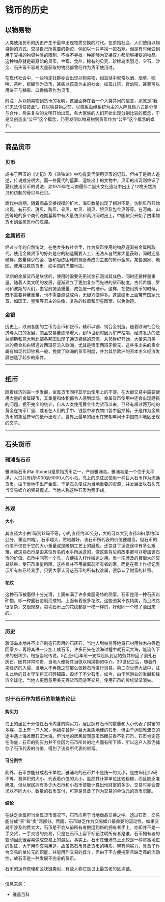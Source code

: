 # 钱币的历史
## 以物易物
人类使用货币的历史产生于最早出现物质交换的时代。在原始社会，人们使用以物易物的方式，交换自己所需要的物资，例如以一只羊换一把石斧。但是有时候受到用于交换的物资种类的限制，不得不寻找一种能够为交换双方都能够接受的物品。这种物品就是最原始的货币。牲畜、食盐、稀有的贝壳、珍稀鸟类羽毛、宝石、沙金、石头等不容易大量获取的物品都曾经作为货币使用过。

在现代社会中，一些特定社群亦会出现以物易物，如监狱中就常以酒、烟草、咖啡、茶叶、槟榔作为货币，某些以孩童为主的社会，如孤儿院、育幼院，甚至可以用饼干与糖果、口香糖等作为货币。

附注：从以物易物到货币的发明，这里面存在着一个人类共同的信念，那就是“我们无法信任彼此”。在以物易物之前，以直系血缘系统为主的人际互动方式是分享与合作，后来复杂的文明开始出现，各大家族的人们开始出现分别比较的概念，于是又创造出“公平”这个概念，乃至发明以物易物到货币作为“公平”这个概念的媒介。
***

## 商品货币
### 贝币
成书于西汉的《史记》及《盐铁论》中均有夏代使用贝币的记载，但由于是后人追述，传说成分很大。而一些夏代的墓葬、遗址出土的文物中，贝币的出现则佐证了夏代使用贝币的说法，如1975年在河南偃师二里头文化遗址中出土了12枚天然海贝和仿制的骨贝与石贝。

商代中后期，随着商品交换规模的扩大，海贝数量出现了相对不足，仿制贝币开始出现，有石贝、珧贝、陶贝、骨贝、蚌贝、铜贝、银贝及包金贝等等。在河南、山西等地的多个商代晚期墓葬中有大量仿贝和真贝同时出土。中国货贝开始了由事物货币到金属货币的过渡。

### 金属货币
经过长年的自然淘汰，在绝大多数社会里，作为货币使用的物品逐渐被金属所取代。使用金属货币的好处是它的制造需要人工，无法从自然界大量获取，同时还易储存。数量稀少的金、银和冶炼困难的铜逐渐成为主要的货币金属。某些国家、地区，使用过铁质货币，如中国的巴蜀地区。

早期的金属货币是块状的，使用时需要先用试金石测试其成色，同时还要秤量重量。随着人类文明的发展，逐渐建立了更加复杂而先进的货币制度。古代希腊、罗马和波斯的人们，由官府铸造重量、成色统一的硬币。这样，在使用货币的时候，既不需要秤量重量，也不需要测试成色，无疑方便得多。这些硬币上面带有国家元首，如国王、皇帝等君主的头像、复杂的纹章和印玺图案，以免伪造。

### 金银
历史上，欧洲各国的主币为金币和银币，辅币以铜、铜合金制造。随着欧洲社会经济与人口的发展，商品交易量逐渐增大，到15世纪时因为矿产枯竭，经济发达的法兰德斯和意大利北部各邦国出现了通货紧缩的恐慌。从16世纪开始，大量来自美洲的黄金和白银通过西班牙流入欧洲，尤其是银币西班牙银元，这些多出来的贵金属有如现代印钞机一般，挽救了欧洲的货币制度，并为其后欧洲的资本主义经济发展创造了起步的条件。
***

## 纸币
随着经济的进一步发展，金属货币同样显示出使用上的不便。在大额交易中需要使用大量的金属硬币，其重量和体积都令人感到烦恼。金属货币使用中还会出现磨损的问题，据不完全的统计，自从人类使用黄金作为货币以来，已经有超过两万吨的黄金在铸币厂里、或者在人们的手中、钱袋中和衣物口袋中磨损掉。于是作为金属货币的象征符号的纸币出现了。世界上最早的纸币在宋朝年间于中国四川地区出现的交子。
***

## 石头货币
### 雅浦岛石币
雅浦岛石币(Rai Stones)是原始货币之一，产自雅浦岛。雅浦岛是一个位于太平洋，人口只有约5000到6000人的小岛。岛上的原住民使用一种巨大石币作为流通货币。由于当地不出产金属，于是石头便成为当地重要的资源，并发展出以石头充当交易媒介的贸易模式。当地人称这种石币为费(Fei)。
***

### 外观
#### 大小
其直径大小由1码到12码不等，小的直径约30公分，大的可以大到直径3米(厚约50公分，重达四吨)。石币越大，质地越好，该石币所代表的价值便越高。但石币的价值不仅在于它的大小重量或是雕刻工艺上的展现，还包含了运送途中有多么艰难，或这块石币是由某位有名的水手所运送的，像这些背后的故事都可以增加该石币的价值。石币中间有一个孔，方便插入杆作搬运之用。当一宗涉及的费很大的交易结束，受石币重量所限，这些费并不用搬离前所有者的家，而是在费上作标记表示所有权已经易手。只要大家认可这石币的所有权谁属，便承认了财富的转移。

#### 花纹
这种石币被磨得十分光滑，上面布满了许多美丽奇特的图案。石币是用一种石灰岩矿物，即一种霰石凿制而成的。上面有着很多花纹，这些图案不仅精美，而且纹路很复杂，又很规整，每块石币上的花纹都是一模一样的，好似同一个模子浇出来的。
***
### 历史
雅浦岛本地并不出产制造石币用的石灰石，当地人到帕劳等地将石材用独木舟等运回家乡，再将其进一步加工成石币。许多石头在渡海过程中就石沉大海，能流传下来的很稀少。根据当地传说，5百至6百年前一支探险队到达帕劳并带回了圆孔石灰石，因其非常珍贵，当地人便将其当做以物换物的中介。20世纪之后，随着外来经济的入侵，当地人不再像之前那么依赖石币进行贸易。第二次世界大战中，驻扎此地的日本守军将其打碎铺路，毁坏了不少石币。如今，由于旅游业的发展和经济全球化，当地人更愿意用美元等货币同游客交易，使用石币的传统渐渐消失。
***

### 对于石币作为货币的职能的论证
#### 购买力
岛上的居民十分信任石币内含的购买力，居民拥有石币的数量和大小代表了财富的多寡。岛上有一户人家，他祖先曾得一巨大且质地佳的石币，但由于运回雅浦岛的途中遇上海难而石沉大海，但当地的居民皆同意虽然眼前看不到石币，石币肯定还在海底，石币的购买力并不会因为石币所处的地点而有所下降，所以这户人家仍储存了石币代表的价值，得到了该费所代表的财富。

#### 可分割性
此外，石币亦能分成若干单位。雅浦岛的石币并不是统一的大小，是由1码到12码不等，费体积的大小，代表着价值的大小，虽然其计算单位比较粗糙，而且缺乏准确度，但从居民拥有多少大石币和小石币便能计算出他财富的多少。交易时亦会要求以不同大小、数量的石币支付，可算是具备了作为交易的单位元的货币职能。

#### 结论
在缺乏金属担当金属货币情况下，石币应用于当地商品交换之中。透过石币，交易能分成“买”和“卖”两部分。然而，石币缺乏作为交易媒介最重要的流动性，如果交易所涉及的费太大，石币是不会从前所有者搬运到新的拥有者手上，亦即并不是一手交货，一手交钱的交易，只是在石币上留下标记注明所有者是谁，石币拥有者的变动因此很容易做成交易上的混乱。事实上，石币在雅浦岛上比较是一种财富地位的象征，大于用作交易用途，故虽然石币具备货币的特质，带有购买力，具备了作为交易的单位元的职能，并能用作交易的媒介，但由于不方便携带且缺乏高的流动性，故石币是一种发展不完全的货币。

石币的运作原理和区块链类似，有些人称它是世上最古老的区块链。
***

<kbd>信息来源：</kbd>
+ 维基百科